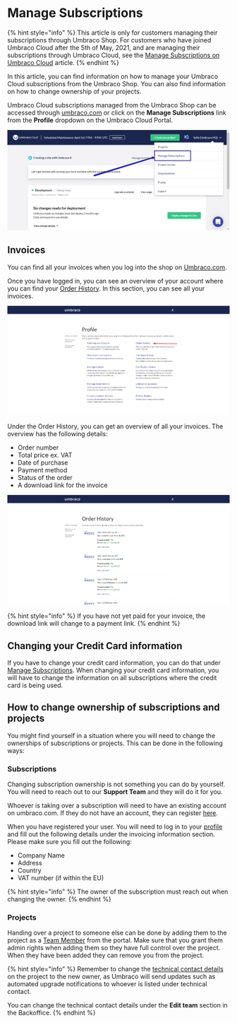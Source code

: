 # Manage Subscriptions

{% hint style="info" %}
This article is only for customers managing their subscriptions through Umbraco Shop. For customers who have joined Umbraco Cloud after the 5th of May, 2021, and are managing their subscriptions through Umbraco Cloud, see the [Manage Subscriptions on Umbraco Cloud](new-shop.md) article.
{% endhint %}

In this article, you can find information on how to manage your Umbraco Cloud subscriptions from the Umbraco Shop. You can also find information on how to change ownership of your projects.

Umbraco Cloud subscriptions managed from the Umbraco Shop can be accessed through [umbraco.com](https://umbraco.com) or click on the **Manage Subscriptions** link from the **Profile** dropdown on the Umbraco Cloud Portal.

![Manage Subscriptions](images/manage-subscriptions.png)

## Invoices

You can find all your invoices when you log into the shop on [Umbraco.com](https://shop.umbraco.com/profile/sign-in?returnURL=%2fprofile).

Once you have logged in, you can see an overview of your account where you can find your [Order History](https://shop.umbraco.com/profile/options/order-history/). In this section, you can see all your invoices.

![Overview of your account](images/account-overview.png)

Under the Order History, you can get an overview of all your invoices. The overview has the following details:

* Order number
* Total price ex. VAT
* Date of purchase
* Payment method
* Status of the order
* A download link for the invoice

![Order History](images/order-history.png)

{% hint style="info" %}
If you have not yet paid for your invoice, the download link will change to a payment link.
{% endhint %}

## Changing your Credit Card information

If you have to change your credit card information, you can do that under [Manage Subscriptions](https://shop.umbraco.com/profile/options/manage-subscriptions/). When changing your credit card information, you will have to change the information on all subscriptions where the credit card is being used.

## How to change ownership of subscriptions and projects

You might find yourself in a situation where you will need to change the ownerships of subscriptions or projects. This can be done in the following ways:

### Subscriptions

Changing subscription ownership is not something you can do by yourself. You will need to reach out to our **Support Team** and they will do it for you.

Whoever is taking over a subscription will need to have an existing account on umbraco.com. If they do not have an account, they can register [here](https://shop.umbraco.com/profile/register).

When you have registered your user. You will need to log in to your [profile](https://shop.umbraco.com/profile/edit-your-details/) and fill out the following details under the invoicing information section. Please make sure you fill out the following:

* Company Name
* Address
* Country
* VAT number (if within the EU)

{% hint style="info" %}
The owner of the subscription must reach out when changing the owner.
{% endhint %}

### Projects

Handing over a project to someone else can be done by adding them to the project as a [Team Member](../project-settings/team-members/) from the portal. Make sure that you grant them admin rights when adding them so they have full control over the project. When they have been added they can remove you from the project.

{% hint style="info" %}
Remember to change the [technical contact details](../project-settings/team-members/technical-contact.md) on the project to the new owner, as Umbraco will send updates such as automated upgrade notifications to whoever is listed under technical contact.

You can change the technical contact details under the **Edit team** section in the Backoffice.
{% endhint %}
